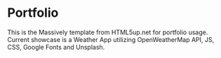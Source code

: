 # Portfolio
This is the Massively template from HTML5up.net for portfolio usage. Current showcase is a Weather App utilizing OpenWeatherMap API, JS, CSS, Google Fonts and Unsplash.
